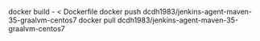 docker build - < Dockerfile
docker push dcdh1983/jenkins-agent-maven-35-graalvm-centos7
docker pull dcdh1983/jenkins-agent-maven-35-graalvm-centos7
